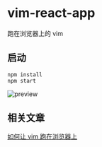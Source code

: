 # vim-react-app
跑在浏览器上的 vim

## 启动

```
npm install
npm start
```

![preview](https://pic3.zhimg.com/v2-486df459aed0787a6bd80e43438aa8fd_1440w.jpg)

## 相关文章

[如何让 vim 跑在浏览器上](https://zhuanlan.zhihu.com/p/466616385)